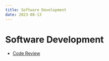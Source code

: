 ```yaml
---
title: Software Development
date: 2023-08-13
---
```

# Software Development

- [Code Review](code_review.md) 
